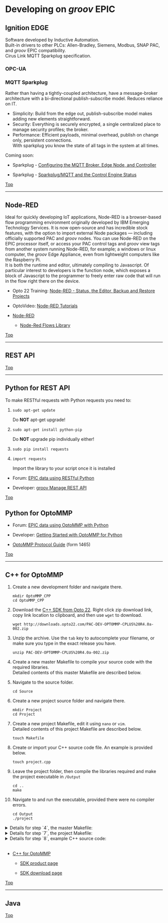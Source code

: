 # Developing on _groov_ EPIC

<a name="Top"></a>

## Ignition EDGE

Software developed by Inductive Automation.<br>
Built-in drivers to other PLCs: Allen-Bradley, Siemens, Modbus, SNAP PAC, and _groov_ EPIC compatibility.<br>
Cirus Link MQTT Sparkplug specification.<br>

### OPC-UA

>

### MQTT Sparkplug

Rather than having a tightly-coupled architecture, have a message-broker architecture with a bi-directional publish-subscribe model. Reduces reliance on IT.
* Simplicity: Build from the edge out, publish-subscribe model makes adding new elements straightforward.<br>
* Security: Everything is securely encrypted, a single centralized  place to manage security profiles; the broker.<br>
* Performance: Efficient payloads, minimal overhead, publish on change only, persistent connections.<br>
    With sparkplug you know the state of all tags in the system at all times.

Coming soon:

* Sparkplug - [Configuring the MQTT Broker, Edge Node, and Controller](https://training.opto22.com/sparkplug-configure-the-mqtt-broker-edge-node-and-controller/192670 "training.opto22")

* Sparkplug - [Sparkplug/MQTT and the Control Engine Status](https://training.opto22.com/sparkplug-status-view-for-sparkplug-and-the-control-engine/192716 "training.opto22")

[Top](#Top)

-----

## Node-RED

Ideal for quickly developing IoT applications, Node-RED is a browser-based flow programming environment originally developed by IBM Emerging Technology Services. It is now open-source and has incredible stock features, with the option to import external Node packages — including officially supported PAC and _groov_ nodes. You can use Node-RED on the EPIC processor itself, or access your PAC control tags and _groov_ view tags from another system running Node-RED, for example; a windows or linux computer, the _groov_ Edge Appliance, even from lightweight computers like the Raspberry Pi.<br>
It is both the runtime and editor, ultimately compiling to Javascript. Of particular interest to developers is the function node, which exposes a block of Javascript to the programmer to freely enter raw code that will run in the flow right there on the device.<br>

* Opto 22 Training: [Node-RED - Status, the Editor, Backup and Restore Projects](https://training.opto22.com/series/groov-epic-training-series/node-red-launch-the-editor-view-status-manage-project "training.opto22")

* OptoVideo: [Node-RED Tutorials](https://www.youtube.com/playlist?list=PLKYvTRORAnx6a9tETvF95o35mykuysuOw "YouTube.com/OptoVideo")

* [Node-RED](https://nodered.org/ "NodeRED.org")

    * [Node-Red Flows Library](https://flows.nodered.org/ "flows.NodeRED.org")

[Top](#Top)

-----

## REST API

>

[Top](#Top)

-----

## Python for REST API

To make RESTful requests with Python requests you need to:

1. `sudo apt-get update`

    Do **NOT** apt-get upgrade!
2. `sudo apt-get install python-pip`

    Do **NOT** upgrade pip individually either!
3. `sudo pip install requests`

4. `import requests`

    Import the library to your script once it is installed

* Forum: [EPIC data using RESTful Python](http://forums.opto22.com/t/epic-data-using-restful-python/2038 "OptoForums")

* Developer: [groov Manage REST API](http://developer.opto22.com/groov/manage/ "developer.opto22.com")

[Top](#Top)

## Python for OptoMMP

>

* Forum: [EPIC data using OptoMMP with Python](http://forums.opto22.com/t/epic-data-using-optommp-with-python/2041 "OptoForums")

* Developer: [Getting Started with OptoMMP for Python](http://developer.opto22.com/pythonmmp/ "developer.opto22.com")

* [OptoMMP Protocol Guide](https://www.opto22.com/support/resources-tools/documents/1465-optommp-protocol-guide) (form 1465)

[Top](#Top)

-----

## C++ for OptoMMP

1. Create a new development folder and navigate there.

    `mkdir OptoMMP_CPP`<br>
    `cd OptoMMP_CPP`
2. Download the [C++ SDK from Opto 22](https://www.opto22.com/products/pac-dev-optommp-cplus "PAC-DEV-OPTOMMP-CPLUS"). Right click zip download link, copy link location to clipboard, and then use `wget` to download.

    `wget http://downloads.opto22.com/PAC-DEV-OPTOMMP-CPLUS%20R4.0a-002.zip`
3. Unzip the archive. Use the `tab` key to autocomplete your filename, or make sure you type in the exact release you have.

    `unzip PAC-DEV-OPTOMMP-CPLUS%20R4.0a-002.zip`
4. Create a new master Makefile to compile your source code with the required libraries.<br>
    Detailed contents of this master Makefile are described below.

5. Navigate to the source folder.

    `cd Source`
6. Create a new project source folder and navigate there.

    `mkdir Project`<br>
    `cd Project`
7. Create a new project Makefile, edit it using `nano` or `vim`.<br>
    Detailed contents of this project Makefile are described below.

    `touch Makefile`
8. Create or import your C++ source code file. An example is provided below.

    `touch project.cpp`
9. Leave the project folder, then compile the libraries required and make the project executable in `/Output`

    `cd ..`<br>
    `make`
10. Navigate to and run the executable, provided there were no compiler errors.

    `cd Output`<br>
    `./project`

<details><summary>Details for step `4`, the master Makefile:</summary>

```
CXXFLAGS = -I$(SRC_DIR) -Wall -D_LINUX -g

LIB_SOURCES=$(wildcard Source/*.cpp)
LIB_OBJECTS=$(patsubst %.cpp,%.o,${LIB_SOURCES})

all: build Output/liboptommp.a test

build:
        @mkdir -p Output

Output/liboptommp.a: ${LIB_OBJECTS}
        ar rcs $@ ${LIB_OBJECTS}
        ranlib $@

clean:
        rm -rf Output ${LIB_OBJECTS}
        ${MAKE} -C Source/Examples/C++/test clean

test:
        ${MAKE} -C Source/Examples/C++/test

Source/O22SIOMM.o: Source/O22SIOMM.cpp Source/O22SIOMM.h Source/O22SIOUT.h Source/O22STRCT.h

Source/O22SIOST.o: Source/O22SIOST.cpp Source/O22SIOST.h Source/O22SIOUT.h Source/O22STRCT.h

Source/O22SIOUT.o: Source/O22SIOUT.cpp Source/O22SIOUT.h
```

</details>

<details><summary>Details for step `7`, the project Makefile:</summary>

```
TOP_DIR=../../../..
SOURCE_DIR=$(TOP_DIR)/Source
OUTPUT_DIR=$(TOP_DIR)/Output

CXXFLAGS = -I$(SOURCE_DIR) -Wall -D_LINUX -g
LDFLAGS = -pthread

SOURCES=test.cpp
OBJECTS=$(patsubst %.cpp,%.o,${SOURCES})

all: $(OUTPUT_DIR)/test

$(OUTPUT_DIR)/test: $(OUTPUT_DIR)/liboptommp.a ${OBJECTS}
        $(CXX) $(LDFLAGS) -o $@ ${OBJECTS} $(OUTPUT_DIR)/liboptommp.a

clean:
        rm -f *.o $(OUTPUT_DIR)/test

```

</details>

<details><summary>Details for step `8`, example C++ source code:</summary>

~~~ C++
#include "O22SIOMM.h"
#include "O22STRCT.h"
int main() {
        char *address = "127.0.0.1";
        const int module = 0;
        const int point = 8;

        O22SnapIoMemMap dev_EPIC;
        dev_EPIC.OpenEnet2(address, 2001, 10000, 1, SIOMM_TCP);
        for(int i = 0; i < 22; i++) {
                dev_EPIC.SetHDDigitalPointState(module, point, 1);
                usleep(250000);
                dev_EPIC.SetHDDigitalPointState(module, point, 0);
                usleep(250000);
        }
        return 0;
}

~~~

</details>

<br>

 * [C++ for OptoMMP](/cpp/)

    * [SDK product page](https://www.opto22.com/products/pac-dev-optommp-cplus)

    * [SDK download page](https://www.opto22.com/support/resources-tools/downloads/pac-dev-optommp-cpp)

[Top](#Top)

-----

## Java

>

[Top](#Top)